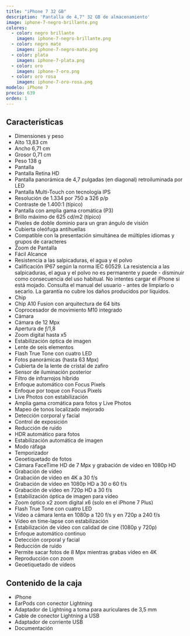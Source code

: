 ```yaml
---
title: "iPhone 7 32 GB"
description: 'Pantalla de 4,7" 32 GB de almacenamiento'
image: iphone-7-negro-brillante.png
colores:
  - color: negro brillante
    imagen: iphone-7-negro-brillante.png
  - color: negro mate
    imagen: iphone-7-negro-mate.png
  - color: plata
    imagen: iphone-7-plata.png
  - color: oro
    imagen: iphone-7-oro.png
  - color: oro rosa
    imagen: iphone-7-oro-rosa.png
modelo: iPhone 7
precio: 639
orden: 1
---
```


## Características

  - Dimensiones y peso
  - Alto 13,83 cm
  - Ancho 6,71 cm
  - Grosor 0,71 cm
  - Peso 138 g
  - Pantalla
  - Pantalla Retina HD
  - Pantalla panorámica de 4,7 pulgadas (en diagonal) retroiluminada por LED
  - Pantalla Multi-Touch con tecnología IPS
  - Resolución de 1.334 por 750 a 326 p/p
  - Contraste de 1.400:1 (típico)
  - Pantalla con amplia gama cromática (P3)
  - Brillo máximo de 625 cd/m2 (típico)
  - Píxeles de doble dominio para un gran ángulo de visión
  - Cubierta oleófuga antihuellas
  - Compatible con la presentación simultánea de múltiples idiomas y grupos de caracteres
  - Zoom de Pantalla
  - Fácil Alcance
  - Resistencia a las salpicaduras, el agua y el polvo
  - Calificación IP67 según la norma IEC 60529. La resistencia a las salpicaduras, el agua y el polvo no es permanente y puede  - disminuir como consecuencia del uso habitual. No intentes cargar el iPhone si está mojado. Consulta el manual del usuario   - antes de limpiarlo o secarlo. La garantía no cubre los daños producidos por líquidos.
  - Chip
  - Chip A10 Fusion con arquitectura de 64 bits
  - Coprocesador de movimiento M10 integrado
  - Cámara
  - Cámara de 12 Mpx
  - Apertura de ƒ/1,8
  - Zoom digital hasta x5
  - Estabilización óptica de imagen
  - Lente de seis elementos
  - Flash True Tone con cuatro LED
  - Fotos panorámicas (hasta 63 Mpx)
  - Cubierta de la lente de cristal de zafiro
  - Sensor de iluminación posterior
  - Filtro de infrarrojos híbrido
  - Enfoque automático con Focus Pixels
  - Enfoque por toque con Focus Pixels
  - Live Photos con estabilización
  - Amplia gama cromática para fotos y Live Photos
  - Mapeo de tonos localizado mejorado
  - Detección corporal y facial
  - Control de exposición
  - Reducción de ruido
  - HDR automático para fotos
  - Estabilización automática de imagen
  - Modo ráfaga
  - Temporizador
  - Geoetiquetado de fotos
  - Cámara FaceTime HD de 7 Mpx y grabación de vídeo en 1080p HD
  - Grabación de vídeo
  - Grabación de vídeo en 4K a 30 f/s
  - Grabación de vídeo en 1080p HD a 30 o 60 f/s
  - Grabación de vídeo en 720p HD a 30 f/s
  - Estabilización óptica de imagen para vídeo
  - Zoom óptico x2 zoom digital x6 (solo en el iPhone 7 Plus)
  - Flash True Tone con cuatro LED
  - Vídeo a cámara lenta en 1080p a 120 f/s y en 720p a 240 f/s
  - Vídeo en time-lapse con estabilización
  - Estabilización de vídeo con calidad de cine (1080p y 720p)
  - Enfoque automático continuo
  - Detección corporal y facial
  - Reducción de ruido
  - Permite sacar fotos de 8 Mpx mientras grabas vídeo en 4K
  - Reproducción con zoom
  - Geoetiquetado de vídeos


## Contenido de la caja

  - iPhone
  - EarPods con conector Lightning
  - Adaptador de Lightning a toma para auriculares de 3,5 mm
  - Cable de conector Lightning a USB
  - Adaptador de corriente USB
  - Documentación
